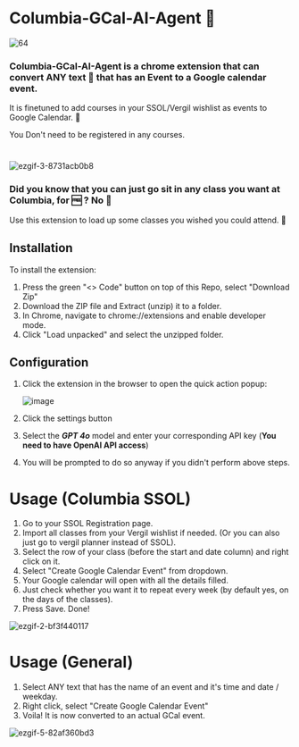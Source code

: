 # Columbia-GCal-AI-Agent 🤖

![64](https://github.com/user-attachments/assets/3414dc95-3158-443f-8bf0-f6bc2e2409f9)



### **Columbia-GCal-AI-Agent is a chrome extension that can convert ANY text  👑  that has an Event to a Google calendar event.** 

It is finetuned to add courses in your SSOL/Vergil wishlist as events to Google Calendar. 🤤

You Don't need to be registered in any courses.

# 
![ezgif-3-8731acb0b8](https://github.com/user-attachments/assets/b541979f-cf94-4543-a585-b3d2d208267b)


### Did you know that you can just go sit in any class you want at Columbia, for   🆓 ?  No 🧢
Use this extension to load up some classes you wished you could attend. 🤫


## Installation

To install the extension:

1. Press the green "<> Code" button on top of this Repo, select "Download Zip" 
2. Download the ZIP file and Extract (unzip) it to a folder.
3. In Chrome, navigate to chrome://extensions and enable developer mode.
4. Click "Load unpacked" and select the unzipped folder.


## Configuration

1. Click the extension in the browser to open the quick action popup:

    ![image](https://github.com/user-attachments/assets/06106765-b67c-4823-9b51-b482ad9acfad)

2. Click the settings button
3. Select the ***GPT 4o*** model and enter your corresponding API key (**You need to have OpenAI API access**)
4. You will be prompted to do so anyway if you didn't perform above steps.



# Usage (Columbia SSOL)

1. Go to your SSOL Registration page.
2. Import all classes from your Vergil wishlist if needed. (Or you can also just go to vergil planner instead of SSOL).
3. Select the row of your class (before the start and date column) and right click on it.
4. Select "Create Google Calendar Event" from dropdown.
5. Your Google calendar will open with all the details filled.
6. Just check whether you want it to repeat every week (by default yes, on the days of the classes).
7. Press Save. Done!

![ezgif-2-bf3f440117](https://github.com/user-attachments/assets/40f96f87-bba6-4baa-8887-dfd742cc51fd)



# Usage (General)
1. Select ANY text that has the name of an event and it's time and date / weekday.
2. Right click, select "Create Google Calendar Event"
3. Voila! It is now converted to an actual GCal event.

![ezgif-5-82af360bd3](https://github.com/user-attachments/assets/ed1f410a-6268-4350-9588-9f7e731bd992)
